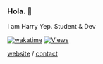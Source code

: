 ### Hola. 👋

I am Harry Yep. Student & Dev

[![wakatime](https://wakatime.com/badge/user/b17de13b-e637-49f9-9a70-4bf6d5af8f1b.svg?style=flat-square)](https://github.com/okisdev) [![Views](https://hits.hop.sh/v1/hits?url=https%3A%2F%2Fgithub.com%2Fokisdev&border=square)](https://github.com/okisdev)

[website](https://harryyep.com) / [contact](mailto:hi@okis.dev)
